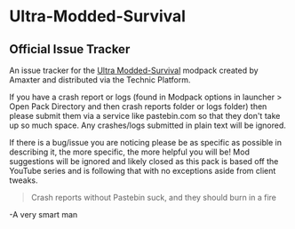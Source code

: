 # Ultra-Modded-Survival
## Official Issue Tracker

An issue tracker for the [Ultra Modded-Survival](http://www.technicpack.net/modpack/ultra-modded-survival-101.698929) modpack created by Amaxter and distributed via the Technic Platform.

If you have a crash report or logs (found in Modpack options in launcher > Open Pack Directory and then crash reports folder or logs folder) then please submit them via a service like pastebin.com so that they don't take up so much space. Any crashes/logs submitted in plain text will be ignored.

If there is a bug/issue you are noticing please be as specific as possible in describing it, the more specific, the more helpful you will be! Mod suggestions will be ignored and likely closed as this pack is based off the YouTube series and is following that with no exceptions aside from client tweaks. 

> Crash reports without Pastebin suck, and they should burn in a fire

-A very smart man

